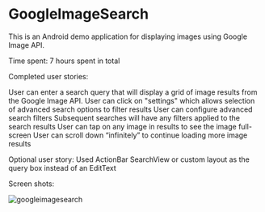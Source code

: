 # GoogleImageSearch

This is an Android demo application for displaying images using Google Image API.

Time spent: 7 hours spent in total

Completed user stories:

User can enter a search query that will display a grid of image results from the Google Image API.
User can click on "settings" which allows selection of advanced search options to filter results
User can configure advanced search filters
Subsequent searches will have any filters applied to the search results
User can tap on any image in results to see the image full-screen
User can scroll down “infinitely” to continue loading more image results

Optional user story:
Used ActionBar SearchView or custom layout as the query box instead of an EditText

Screen shots:

![googleimagesearch](https://cloud.githubusercontent.com/assets/6395284/6464126/e30de132-c16c-11e4-80f7-7178ac0174b3.gif)

